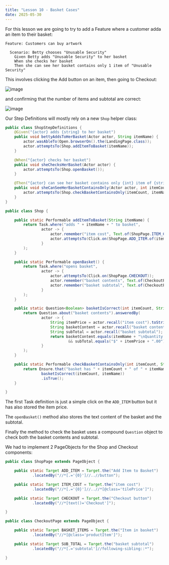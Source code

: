 ```yaml
---
title: "Lesson 10 - Basket Cases"
date: 2025-05-30
---
```

For this lesson we are going to try to add a Feature where a customer adda an item to their basket:
```gherkin
Feature: Customers can buy artwork

  Scenario: Betty chooses "Unusable Security"
    Given Betty adds "Unusable Security" to her basket
    When she checks her basket
    Then she can see her basket contains only 1 item of "Unusable Security"
```
This involves clicking the Add button on an item, then going to Checkout:

![image](https://github.com/user-attachments/assets/abd69574-a687-4fc2-a5ec-f8099ca10b73)

and confirming that the number of items and subtotal are correct:

![image](https://github.com/user-attachments/assets/caa8fa0d-ec67-4b60-8cf2-b96c51ff3e23)

Our Step Definitions will mostly rely on a new `Shop` helper class:
```java
public class ShopStepDefinitions {
    @Given("{actor} adds {string} to her basket")
    public void bettyAddsToHerBasket(Actor actor, String itemName) {
        actor.wasAbleTo(Open.browserOn().the(LandingPage.class));
        actor.attemptsTo(Shop.addItemToBasket(itemName));
    }

    @When("{actor} checks her basket")
    public void sheChecksHerBasket(Actor actor) {
        actor.attemptsTo(Shop.openBasket());
    }

    @Then("{actor} can see her basket contains only {int} item of {string}")
    public void sheCanSeeHerBasketContainsOnly(Actor actor, int itemCount, String itemName) {
        actor.attemptsTo(Shop.checkBasketContainsOnly(itemCount, itemName));
    }
}
```

```java
public class Shop {

    public static Performable addItemToBasket(String itemName) {
        return Task.where("adds " + itemName + " to basket",
                actor -> {
                    actor.remember("item cost", Text.of(ShopPage.ITEM_COST.of(itemName)));
                    actor.attemptsTo(Click.on(ShopPage.ADD_ITEM.of(itemName)));
                }
        );
    }

    public static Performable openBasket() {
        return Task.where("opens basket",
                actor -> {
                    actor.attemptsTo(Click.on(ShopPage.CHECKOUT));
                    actor.remember("basket contents", Text.of(CheckoutPage.BASKET_ITEMS));
                    actor.remember("basket subtotal", Text.of(CheckoutPage.SUB_TOTAL));
                }
        );
    }

    public static Question<Boolean> basketIsCorrect(int itemCount, String itemName) {
        return Question.about("basket contents").answeredBy(
                actor -> {
                    String itemPrice = actor.recall("item cost").toString().replaceAll("^.", "");
                    String basketContent = actor.recall("basket contents");
                    String subTotal = actor.recall("basket subtotal");
                    return basketContent.equals(itemName + "\nQuantity " + itemCount + "remove\n" + itemPrice)
                            && subTotal.equals("$" + itemPrice + ".00");
                }
        );
    }

    public static Performable checkBasketContainsOnly(int itemCount, String itemName) {
        return Ensure.that("basket has " + itemCount + " of " + itemName,
                basketIsCorrect(itemCount, itemName))
                .isTrue();
    }

}
```
The first Task definition is just a simple click on the `ADD_ITEM` button but it has also stored the item price.

The `openBasket()` method also stores the text content of the basket and the subtotal.

Finally the method to check the basket uses a compound `Question` object to check both the basket contents and subtotal.

We had to implement 2 PageObjects for the Shop and Checkout components:
```java
public class ShopPage extends PageObject {

    public static Target ADD_ITEM = Target.the("Add Item to Basket")
            .locatedBy("//*[.='{0}']//..//button");

    public static Target ITEM_COST = Target.the("item cost")
            .locatedBy("//*[.='{0}']//..//*[@class='tilePrice']");

    public static Target CHECKOUT = Target.the("Checkout button")
            .locatedBy("//*[text()='Checkout']");

}

public class CheckoutPage extends PageObject {

    public static Target BASKET_ITEMS = Target.the("Item in basket")
            .locatedBy("//*[@class='productItem']");

    public static Target SUB_TOTAL = Target.the("basket subtotal")
            .locatedBy("//*[.='subtotal']//following-sibling::*");

}
```
